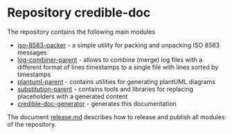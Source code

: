 # Repository credible-doc

The repository contains the following main modules
* [iso-8583-packer](iso-8583-packer/README.md) - a simple utility for packing and unpacking ISO 8583 messages
* [log-combiner-parent](log-combiner-parent/README.md) - allows to combine (merge) log files
with a different format of lines timestamps to a single file with lines sorted by timestamps
* [plantuml-parent](plantuml/README.md) - contains utilities for generating plantUML diagrams
* [substitution-parent](substitution/README.md) - contains tools and libraries for replacing
placeholders with a generated content
* [credible-doc-generator](credible-doc-generator/README.md) - generates this documentation

The document [release.md](doc/release.md) describes how to release and publish all modules of the repository.

